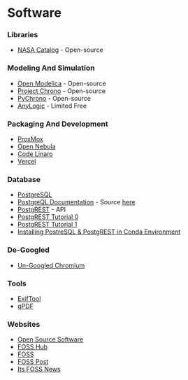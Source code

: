 # Software

### Libraries
- [NASA Catalog](https://code.nasa.gov/) - Open-source

### Modeling And Simulation
- [Open Modelica](https://openmodelica.org/) - Open-source
- [Project Chrono](https://projectchrono.org/) - Open-source
- [PyChrono](https://projectchrono.org/pychrono) - Open-source
- [AnyLogic](https://www.anylogic.com/s/download-free-simulation-software-for-education/) - Limited Free

### Packaging And Development
- [ProxMox](https://www.proxmox.com/en/)
- [Open Nebula](https://opennebula.io/)
- [Code Linaro](https://www.codelinaro.org/)
- [Vercel](https://vercel.com/)

### Database
- [PostgreSQL](https://www.postgresql.org/)
- [PostgreQL Documentation](https://github.com/st8tikratio/Usefulness/blob/main/postgresql-17-US.pdf) - Source [here](https://www.postgresql.org/files/documentation/pdf/17/postgresql-17-US.pdf)
- [PostgREST](https://docs.postgrest.org/en/v12/) - API
- [PostgREST Tutorial 0](https://docs.postgrest.org/en/v12/tutorials/tut0.html)
- [PostgREST Tutorial 1](https://docs.postgrest.org/en/v12/tutorials/tut1.html)
- [Installing PostreSQL & PostgREST in Conda Environment](https://github.com/st8tikratio/Usefulness/blob/main/SQL-in-Conda.md)

### De-Googled
- [Un-Googled Chromium](https://github.com/ungoogled-software/ungoogled-chromium)

### Tools
- [ExifTool](https://exiftool.org/)
- [qPDF](https://qpdf.readthedocs.io/en/stable/index.html)

### Websites
- [Open Source Software](https://osssoftware.org/)
- [FOSS Hub](https://www.fosshub.com/)
- [FOSS](https://www.freeopensourcesoftware.org/index.php/Main_Page)
- [FOSS Post](https://fosspost.org/)
- [Its FOSS News](https://news.itsfoss.com/)
